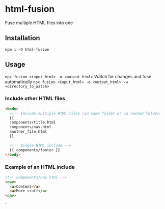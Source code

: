 # html-fusion
Fuse multiple HTML files into one

## Installation
`npm i -D html-fusion`

## Usage
`npx fusion <input_html> -o <output_html>`
Watch for changes and fuse automatically
`npx fusion <input_html> -o <output_html> -w <directory_to_watch>`

### Include other HTML files
```html
<body>
  <!-- Include multiple HTML files (in same folder or in nested folders) -->
  {{
  components/title.html
  components/nav.html
  another_file.html
  }}
  
  <!-- Single HTML include -->
  {{ components/footer }}
</body>
```

### Example of an HTML include
```html
<!-- components/nav.html -->
<nav>
  <a>Content</a>
  <a>More stuff</a>
<nav>
```

`